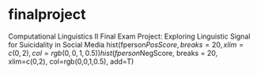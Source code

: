 # finalproject
Computational Linguistics II Final Exam Project: Exploring Linguistic Signal for Suicidality in Social Media
hist(fperson$PosScore, breaks = 20, xlim=c(0,2), col=rgb(0,0,1,0.5))
hist(fperson$NegScore, breaks = 20, xlim=c(0,2), col=rgb(0,0,1,0.5), add=T)

